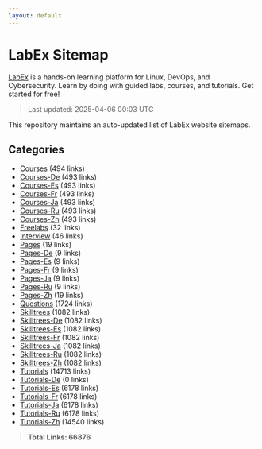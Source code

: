 ```yaml
---
layout: default
---
```


# LabEx Sitemap

[LabEx](https://labex.io) is a hands-on learning platform for Linux, DevOps, and Cybersecurity. Learn by doing with guided labs, courses, and tutorials. Get started for free!

> Last updated: 2025-04-06 00:03 UTC

This repository maintains an auto-updated list of LabEx website sitemaps.

## Categories

- [Courses](categories/courses.md) (494 links)
- [Courses-De](categories/courses-de.md) (493 links)
- [Courses-Es](categories/courses-es.md) (493 links)
- [Courses-Fr](categories/courses-fr.md) (493 links)
- [Courses-Ja](categories/courses-ja.md) (493 links)
- [Courses-Ru](categories/courses-ru.md) (493 links)
- [Courses-Zh](categories/courses-zh.md) (493 links)
- [Freelabs](categories/freelabs.md) (32 links)
- [Interview](categories/interview.md) (46 links)
- [Pages](categories/pages.md) (19 links)
- [Pages-De](categories/pages-de.md) (9 links)
- [Pages-Es](categories/pages-es.md) (9 links)
- [Pages-Fr](categories/pages-fr.md) (9 links)
- [Pages-Ja](categories/pages-ja.md) (9 links)
- [Pages-Ru](categories/pages-ru.md) (9 links)
- [Pages-Zh](categories/pages-zh.md) (19 links)
- [Questions](categories/questions.md) (1724 links)
- [Skilltrees](categories/skilltrees.md) (1082 links)
- [Skilltrees-De](categories/skilltrees-de.md) (1082 links)
- [Skilltrees-Es](categories/skilltrees-es.md) (1082 links)
- [Skilltrees-Fr](categories/skilltrees-fr.md) (1082 links)
- [Skilltrees-Ja](categories/skilltrees-ja.md) (1082 links)
- [Skilltrees-Ru](categories/skilltrees-ru.md) (1082 links)
- [Skilltrees-Zh](categories/skilltrees-zh.md) (1082 links)
- [Tutorials](categories/tutorials.md) (14713 links)
- [Tutorials-De](categories/tutorials-de.md) (0 links)
- [Tutorials-Es](categories/tutorials-es.md) (6178 links)
- [Tutorials-Fr](categories/tutorials-fr.md) (6178 links)
- [Tutorials-Ja](categories/tutorials-ja.md) (6178 links)
- [Tutorials-Ru](categories/tutorials-ru.md) (6178 links)
- [Tutorials-Zh](categories/tutorials-zh.md) (14540 links)

> **Total Links: 66876**
